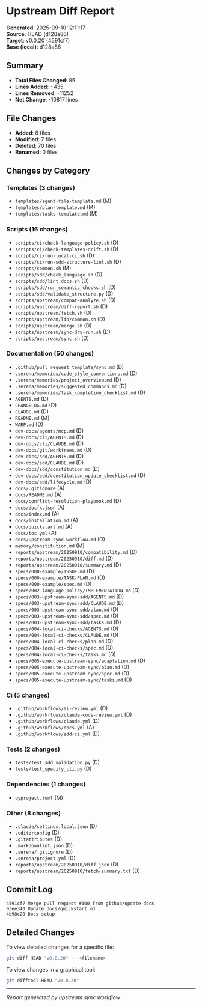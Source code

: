 # Upstream Diff Report

**Generated**: 2025-09-10 12:11:17  
**Source**: HEAD (d128a86)  
**Target**: v0.0.20 (4591cf7)  
**Base (local)**: d128a86

## Summary

- **Total Files Changed**: 85
- **Lines Added**: +435
- **Lines Removed**: -11252
- **Net Change**: -10817 lines

## File Changes

- **Added**: 8 files
- **Modified**: 7 files
- **Deleted**: 70 files
- **Renamed**: 0 files

## Changes by Category

### Templates (3 changes)

- `templates/agent-file-template.md` (M)
- `templates/plan-template.md` (M)
- `templates/tasks-template.md` (M)

### Scripts (16 changes)

- `scripts/ci/check-language-policy.sh` (D)
- `scripts/ci/check-templates-drift.sh` (D)
- `scripts/ci/run-local-ci.sh` (D)
- `scripts/ci/run-sdd-structure-lint.sh` (D)
- `scripts/common.sh` (M)
- `scripts/sdd/check_language.sh` (D)
- `scripts/sdd/lint_docs.sh` (D)
- `scripts/sdd/run_semantic_checks.sh` (D)
- `scripts/sdd/validate_structure.py` (D)
- `scripts/upstream/compat-analyze.sh` (D)
- `scripts/upstream/diff-report.sh` (D)
- `scripts/upstream/fetch.sh` (D)
- `scripts/upstream/lib/common.sh` (D)
- `scripts/upstream/merge.sh` (D)
- `scripts/upstream/sync-dry-run.sh` (D)
- `scripts/upstream/sync.sh` (D)

### Documentation (50 changes)

- `.github/pull_request_template/sync.md` (D)
- `.serena/memories/code_style_conventions.md` (D)
- `.serena/memories/project_overview.md` (D)
- `.serena/memories/suggested_commands.md` (D)
- `.serena/memories/task_completion_checklist.md` (D)
- `AGENTS.md` (D)
- `CHANGELOG.md` (D)
- `CLAUDE.md` (D)
- `README.md` (M)
- `WARP.md` (D)
- `dev-docs/agents/mcp.md` (D)
- `dev-docs/cli/AGENTS.md` (D)
- `dev-docs/cli/CLAUDE.md` (D)
- `dev-docs/git/worktrees.md` (D)
- `dev-docs/sdd/AGENTS.md` (D)
- `dev-docs/sdd/CLAUDE.md` (D)
- `dev-docs/sdd/constitution.md` (D)
- `dev-docs/sdd/constitution_update_checklist.md` (D)
- `dev-docs/sdd/lifecycle.md` (D)
- `docs/.gitignore` (A)
- `docs/README.md` (A)
- `docs/conflict-resolution-playbook.md` (D)
- `docs/docfx.json` (A)
- `docs/index.md` (A)
- `docs/installation.md` (A)
- `docs/quickstart.md` (A)
- `docs/toc.yml` (A)
- `docs/upstream-sync-workflow.md` (D)
- `memory/constitution.md` (M)
- `reports/upstream/20250910/compatibility.md` (D)
- `reports/upstream/20250910/diff.md` (D)
- `reports/upstream/20250910/summary.md` (D)
- `specs/000-example/ISSUE.md` (D)
- `specs/000-example/TASK-PLAN.md` (D)
- `specs/000-example/spec.md` (D)
- `specs/002-language-policy/IMPLEMENTATION.md` (D)
- `specs/003-upstream-sync-sdd/AGENTS.md` (D)
- `specs/003-upstream-sync-sdd/CLAUDE.md` (D)
- `specs/003-upstream-sync-sdd/plan.md` (D)
- `specs/003-upstream-sync-sdd/spec.md` (D)
- `specs/003-upstream-sync-sdd/tasks.md` (D)
- `specs/004-local-ci-checks/AGENTS.md` (D)
- `specs/004-local-ci-checks/CLAUDE.md` (D)
- `specs/004-local-ci-checks/plan.md` (D)
- `specs/004-local-ci-checks/spec.md` (D)
- `specs/004-local-ci-checks/tasks.md` (D)
- `specs/005-execute-upstream-sync/adaptation.md` (D)
- `specs/005-execute-upstream-sync/plan.md` (D)
- `specs/005-execute-upstream-sync/spec.md` (D)
- `specs/005-execute-upstream-sync/tasks.md` (D)

### Ci (5 changes)

- `.github/workflows/ai-review.yml` (D)
- `.github/workflows/claude-code-review.yml` (D)
- `.github/workflows/claude.yml` (D)
- `.github/workflows/docs.yml` (A)
- `.github/workflows/sdd-ci.yml` (D)

### Tests (2 changes)

- `tests/test_sdd_validation.py` (D)
- `tests/test_specify_cli.py` (D)

### Dependencies (1 changes)

- `pyproject.toml` (M)

### Other (8 changes)

- `.claude/settings.local.json` (D)
- `.editorconfig` (D)
- `.gitattributes` (D)
- `.markdownlint.json` (D)
- `.serena/.gitignore` (D)
- `.serena/project.yml` (D)
- `reports/upstream/20250910/diff.json` (D)
- `reports/upstream/20250910/fetch-summary.txt` (D)


## Commit Log

```
4591cf7 Merge pull request #100 from github/update-docs
03ee340 Update docs/quickstart.md
4b98c20 Docs setup
```

## Detailed Changes

To view detailed changes for a specific file:
```bash
git diff HEAD "v0.0.20" -- <filename>
```

To view changes in a graphical tool:
```bash
git difftool HEAD "v0.0.20"
```

---
*Report generated by upstream sync workflow*
